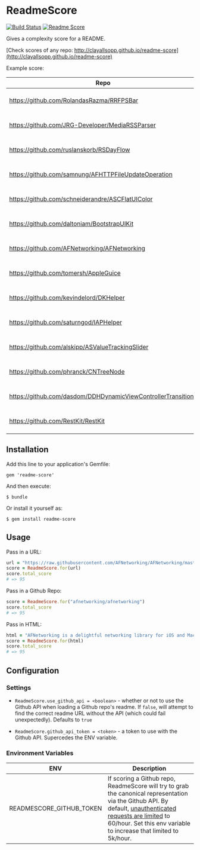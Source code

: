 # ReadmeScore

[![Build Status](https://travis-ci.org/clayallsopp/readme-score.svg)](https://travis-ci.org/clayallsopp/readme-score)
[![Readme Score](http://readme-score-api.herokuapp.com/score.svg?url=clayallsopp/readme-score)](http://clayallsopp.github.io/readme-score?url=clayallsopp/readme-score)

Gives a complexity score for a README.

[Check scores of any repo: http://clayallsopp.github.io/readme-score](http://clayallsopp.github.io/readme-score)

Example score:

| Repo                                                          | Score |
|---------------------------------------------------------------|-------|
| https://github.com/RolandasRazma/RRFPSBar                     | [![Readme Score](http://readme-score-api.herokuapp.com/score.svg?url=RolandasRazma/RRFPSBar)](http://clayallsopp.github.io/readme-score?url=RolandasRazma/RRFPSBar)    |
| https://github.com/JRG-Developer/MediaRSSParser               | [![Readme Score](http://readme-score-api.herokuapp.com/score.svg?url=JRG-Developer/MediaRSSParser)](http://clayallsopp.github.io/readme-score?url=JRG-Developer/MediaRSSParser)    |
| https://github.com/ruslanskorb/RSDayFlow                      | [![Readme Score](http://readme-score-api.herokuapp.com/score.svg?url=ruslanskorb/RSDayFlow)](http://clayallsopp.github.io/readme-score?url=ruslanskorb/RSDayFlow)    |
| https://github.com/samnung/AFHTTPFileUpdateOperation          | [![Readme Score](http://readme-score-api.herokuapp.com/score.svg?url=samnung/AFHTTPFileUpdateOperation)](http://clayallsopp.github.io/readme-score?url=samnung/AFHTTPFileUpdateOperation)    |
| https://github.com/schneiderandre/ASCFlatUIColor              | [![Readme Score](http://readme-score-api.herokuapp.com/score.svg?url=schneiderandre/ASCFlatUIColor)](http://clayallsopp.github.io/readme-score?url=schneiderandre/ASCFlatUIColor)    |
| https://github.com/daltoniam/BootstrapUIKit                   | [![Readme Score](http://readme-score-api.herokuapp.com/score.svg?url=daltoniam/BootstrapUIKit)](http://clayallsopp.github.io/readme-score?url=daltoniam/BootstrapUIKit)    |
| https://github.com/AFNetworking/AFNetworking                  | [![Readme Score](http://readme-score-api.herokuapp.com/score.svg?url=AFNetworking/AFNetworking)](http://clayallsopp.github.io/readme-score?url=AFNetworking/AFNetworking)    |
| https://github.com/tomersh/AppleGuice                         | [![Readme Score](http://readme-score-api.herokuapp.com/score.svg?url=tomersh/AppleGuice)](http://clayallsopp.github.io/readme-score?url=tomersh/AppleGuice)    |
| https://github.com/kevindelord/DKHelper                       | [![Readme Score](http://readme-score-api.herokuapp.com/score.svg?url=kevindelord/DKHelper)](http://clayallsopp.github.io/readme-score?url=kevindelord/DKHelper)    |
| https://github.com/saturngod/IAPHelper                        | [![Readme Score](http://readme-score-api.herokuapp.com/score.svg?url=saturngod/IAPHelper)](http://clayallsopp.github.io/readme-score?url=saturngod/IAPHelper)    |
| https://github.com/alskipp/ASValueTrackingSlider              | [![Readme Score](http://readme-score-api.herokuapp.com/score.svg?url=alskipp/ASValueTrackingSlider)](http://clayallsopp.github.io/readme-score?url=alskipp/ASValueTrackingSlider)    |
| https://github.com/phranck/CNTreeNode                         | [![Readme Score](http://readme-score-api.herokuapp.com/score.svg?url=phranck/CNTreeNode)](http://clayallsopp.github.io/readme-score?url=phranck/CNTreeNode)    |
| https://github.com/dasdom/DDHDynamicViewControllerTransitions | [![Readme Score](http://readme-score-api.herokuapp.com/score.svg?url=dasdom/DDHDynamicViewControllerTransitions)](http://clayallsopp.github.io/readme-score?url=dasdom/DDHDynamicViewControllerTransitions)    |
| https://github.com/RestKit/RestKit                            | [![Readme Score](http://readme-score-api.herokuapp.com/score.svg?url=RestKit/RestKit)](http://clayallsopp.github.io/readme-score?url=RestKit/RestKit)   |


## Installation

Add this line to your application's Gemfile:

    gem 'readme-score'

And then execute:

    $ bundle

Or install it yourself as:

    $ gem install readme-score

## Usage

Pass in a URL:

```ruby
url = "https://raw.githubusercontent.com/AFNetworking/AFNetworking/master/README.md"
score = ReadmeScore.for(url)
score.total_score
# => 95
```

Pass in a Github Repo:

```ruby
score = ReadmeScore.for("afnetworking/afnetworking")
score.total_score
# => 95
```

Pass in HTML:

```ruby
html = "AFNetworking is a delightful networking library for iOS and Mac OS X...."
score = ReadmeScore.for(html)
score.total_score
# => 95
```

## Configuration

### Settings

- `ReadmeScore.use_github_api = <boolean>` - whether or not to use the Github API when loading a Github repo's readme. If `false`, will attempt to find the correct readme URL without the API (which could fail unexpectedly). Defaults to `true`

- `ReadmeScore.github_api_token = <token>` - a token to use with the Github API. Supercedes the ENV variable.

### Environment Variables

| ENV                                                          | Description |
|---------------------------------------------------------------|-------|
| READMESCORE_GITHUB_TOKEN                     | If scoring a Github repo, ReadmeScore will try to grab the canonical representation via the Github API. By default, [unauthenticated requests are limited](https://developer.github.com/v3/#rate-limiting) to 60/hour. Set this env variable to increase that limited to 5k/hour.    |
